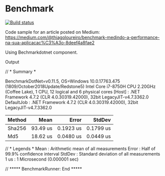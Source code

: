# Benchmark
[![Build status](https://ci.appveyor.com/api/projects/status/44kh33bly9aa6a3y?svg=true)](https://ci.appveyor.com/project/thiagoloureiro/benchmark)

Code sample for an article posted on Medium:
https://medium.com/@thiagoloureiro/benchmark-medindo-a-performance-na-sua-aplicacac%C3%A3o-8deef4a8fae2

Using Bechmarkdotnet component.

Output

// * Summary *

BenchmarkDotNet=v0.11.5, OS=Windows 10.0.17763.475 (1809/October2018Update/Redstone5)
Intel Core i7-8750H CPU 2.20GHz (Coffee Lake), 1 CPU, 12 logical and 6 physical cores
  [Host]     : .NET Framework 4.7.2 (CLR 4.0.30319.42000), 32bit LegacyJIT-v4.7.3362.0
  DefaultJob : .NET Framework 4.7.2 (CLR 4.0.30319.42000), 32bit LegacyJIT-v4.7.3362.0


| Method |     Mean |     Error |    StdDev |
|------- |---------:|----------:|----------:|
| Sha256 | 93.49 us | 0.1923 us | 0.1799 us |
|    Md5 | 18.62 us | 0.0480 us | 0.0449 us |

// * Legends *
  Mean   : Arithmetic mean of all measurements
  Error  : Half of 99.9% confidence interval
  StdDev : Standard deviation of all measurements
  1 us   : 1 Microsecond (0.000001 sec)

// ***** BenchmarkRunner: End *****
